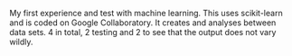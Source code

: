 My first experience and test with machine learning. This uses scikit-learn and is coded on Google Collaboratory. It creates and analyses between data sets.
4 in total, 2 testing and 2 to see that the output does not vary wildly.
